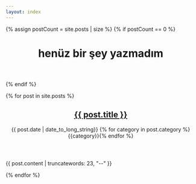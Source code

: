 ```yaml
---
layout: index
---
```


{% assign postCount = site.posts | size %}
{% if postCount == 0 %}
<header class="entry-header">
    <h1 class="entry-content">henüz bir şey yazmadım</h1>
</header>
{% endif %}

{% for post in site.posts %}
<article class="post">
    <header class="entry-header">
        <h1 class="entry-title">
            <a href="{{ post.url }}" data="{{ post.language }}">{{ post.title }}</a>
        </h1>
        <div class="entry-meta">
            <span class="post-date"><a><time class="entry-date"
                        datetime="{{ page.date | date_to_xmlschema }}">{{ post.date | date_to_long_string}}</time></a></span>
            {% for category in post.category %}<span class="post-category"><a>{{category}}</a></span>{% endfor %}
        </div>
    </header>
    <div class="entry-content clearfix">
        <p>{{ post.content | truncatewords: 23, "--" }}</p>
        <!-- <div class="read-more">
            <a href="{{ post.url }}" class="more-link">Continue reading <span class="meta-nav">→</span></a>
        </div> -->
    </div>
</article>
{% endfor %}